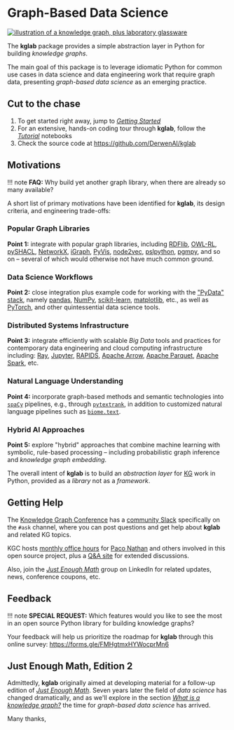 # Graph-Based Data Science

[![illustration of a knowledge graph, plus laboratory glassware](https://raw.githubusercontent.com/DerwenAI/kglab/main/docs/illo/kglab.png)](https://github.com/DerwenAI/kglab/blob/main/docs/illo/kglab.png)

The **kglab** package provides a simple abstraction layer in Python
for building *knowledge graphs*.

The main goal of this package is to leverage idiomatic Python for
common use cases in data science and data engineering work that
require graph data, presenting *graph-based data science* as an
emerging practice.


## Cut to the chase

  1. To get started right away, jump to [*Getting Started*](start/)
  1. For an extensive, hands-on coding tour through **kglab**, follow the [*Tutorial*](tutorial/) notebooks
  1. Check the source code at <https://github.com/DerwenAI/kglab>


## Motivations

!!! note
    **FAQ:** Why build yet another graph library, when there are already so many available?

A short list of primary motivations have been identified for
**kglab**, its design criteria, and engineering trade-offs:

### Popular Graph Libraries

**Point 1:**
integrate with popular graph libraries, including 
[RDFlib](https://rdflib.readthedocs.io/),
[OWL-RL](https://owl-rl.readthedocs.io/),
[pySHACL](https://github.com/RDFLib/pySHACL),
[NetworkX](https://networkx.org/),
[iGraph](https://igraph.org/python/),
[PyVis](https://pyvis.readthedocs.io/), 
[node2vec](http://snap.stanford.edu/node2vec/),
[pslpython](https://psl.linqs.org/),
[pgmpy](https://pgmpy.org/),
and so on –
several of which would otherwise not have much common ground.

### Data Science Workflows

**Point 2:**
close integration plus example code for working with the
["PyData" stack](https://numfocus.org/sponsored-projects),
namely
[pandas](https://pandas.pydata.org/),
[NumPy](https://numpy.org/),
[scikit-learn](https://scikit-learn.org/),
[matplotlib](https://matplotlib.org/),
etc.,
as well as
[PyTorch](https://pytorch.org/),
and other quintessential data science tools.

### Distributed Systems Infrastructure

**Point 3:**
integrate efficiently with scalable *Big Data* tools and practices for
contemporary data engineering and cloud computing infrastructure
including:
[Ray](https://ray.io/),
[Jupyter](https://jupyter.org/),
[RAPIDS](https://rapids.ai/),
[Apache Arrow](https://arrow.apache.org/),
[Apache Parquet](https://parquet.apache.org/),
[Apache Spark](https://spark.apache.org/),
etc.

### Natural Language Understanding

**Point 4:**
incorporate graph-based methods and semantic technologies into 
[`spaCy`](https://spacy.io/) pipelines, e.g., through 
[`pytextrank`](https://github.com/DerwenAI/pytextrank/), 
in addition to customized natural language pipelines such as 
[`biome.text`](https://www.recogn.ai/biome-text/).


### Hybrid AI Approaches

**Point 5:**
explore "hybrid" approaches that combine machine learning with
symbolic, rule-based processing – including probabilistic graph
inference and *knowledge graph embedding*.


The overall intent of **kglab** is to build an *abstraction layer* for
[KG](/glossary/#KG) work in Python, provided as a *library* not as a *framework*.


## Getting Help

The [Knowledge Graph Conference](https://www.knowledgegraph.tech/) has a
[community Slack](https://knowledgegraphconf.slack.com/archives/C017LUAML8Z)
specifically on the `#ask` channel, where you can post questions and 
get help about **kglab** and related KG topics.

KGC hosts [monthly office hours](https://www.notion.so/KG-Community-Events-Calendar-8aacbe22efa94d9b8b39b7288e22c2d3)
for [Paco Nathan](https://derwen.ai/paco) and others involved in this 
open source project, plus a [Q&A site](https://answers.knowledgegraph.tech/)
for extended discussions.

Also, join the [*Just Enough Math*](https://www.linkedin.com/groups/6725785/)
group on LinkedIn for related updates, news, conference coupons, etc.


## Feedback

!!! note
    **SPECIAL REQUEST:** Which features would you like to see the most 
    in an open source Python library for building knowledge graphs?

Your feedback will help us prioritize the roadmap for **kglab**
through this online survey:
<https://forms.gle/FMHgtmxHYWocprMn6>


## Just Enough Math, Edition 2

Admittedly, **kglab** originally aimed at developing material for a
follow-up edition of [*Just Enough Math*](https://derwen.ai/jem).
Seven years later the field of *data science* has changed dramatically, 
and as we'll explore in the section [*What is a knowledge graph?*](what/)
the time for *graph-based data science* has arrived.


Many thanks,

